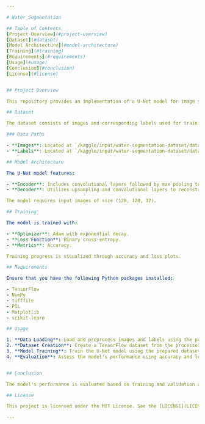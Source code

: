 ```yaml
---

# Water_Segmentation

## Table of Contents
[Project Overview](#project-overview)
[Dataset](#dataset)
[Model Architecture](#model-architecture)
[Training](#training)
[Requirements](#requirements)
[Usage](#usage)
[Conclusion](#conclusion)
[License](#license)


## Project Overview

This repository provides an implementation of a U-Net model for image segmentation tasks using TensorFlow. The U-Net architecture is well-suited for pixel-level image segmentation, making it ideal for various image analysis applications.

## Dataset

The dataset consists of images and corresponding labels used for training and evaluation. Images are provided in TIFF format, while labels are in PNG format.

### Data Paths

- **Images**: Located at `/kaggle/input/water-segmentation-dataset/data/images`
- **Labels**: Located at `/kaggle/input/water-segmentation-dataset/data/labels`

## Model Architecture

The U-Net model features:

- **Encoder**: Includes convolutional layers followed by max pooling to capture image features.
- **Decoder**: Utilizes upsampling and convolutional layers to reconstruct the segmentation map from the encoded features.

The model requires input images of size (128, 128, 12).

## Training

The model is trained with:

- **Optimizer**: Adam with exponential decay.
- **Loss Function**: Binary cross-entropy.
- **Metrics**: Accuracy.

Training progress is visualized through accuracy and loss plots.

## Requirements

Ensure that you have the following Python packages installed:

- TensorFlow
- NumPy
- tifffile
- PIL
- Matplotlib
- scikit-learn

## Usage

1. **Data Loading**: Load and preprocess images and labels using the provided functions.
2. **Dataset Creation**: Create a TensorFlow dataset from the processed images and labels.
3. **Model Training**: Train the U-Net model using the prepared dataset.
4. **Evaluation**: Assess the model's performance using accuracy and loss metrics.


## Conclusion

The model's performance is evaluated based on training and validation accuracy and loss. Results can be visualized to assess the effectiveness of the model.

## License

This project is licensed under the MIT License. See the [LICENSE](LICENSE) file for details.

---
```

